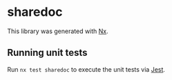 # sharedoc

This library was generated with [Nx](https://nx.dev).

## Running unit tests

Run `nx test sharedoc` to execute the unit tests via [Jest](https://jestjs.io).

